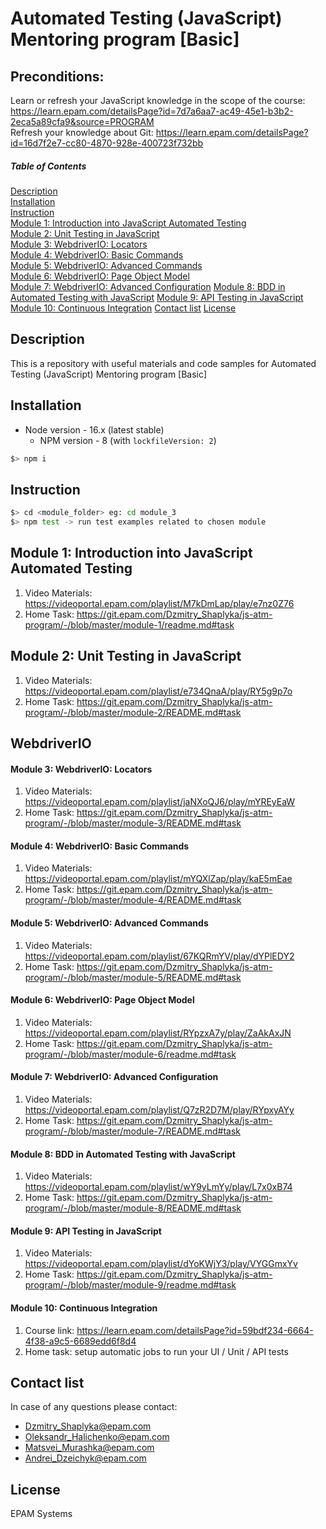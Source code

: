 # Automated Testing (JavaScript) Mentoring program [Basic]

## Preconditions:

Learn or refresh your JavaScript knowledge in the scope of the course: https://learn.epam.com/detailsPage?id=7d7a6aa7-ac49-45e1-b3b2-2eca5a89cfa9&source=PROGRAM  
Refresh your knowledge about Git: https://learn.epam.com/detailsPage?id=16d7f2e7-cc80-4870-928e-400723f732bb

##### Table of Contents

[Description](#description)  
[Installation](#installation)  
[Instruction](#instruction)  
[Module 1: Introduction into JavaScript Automated Testing](#module_1)  
[Module 2: Unit Testing in JavaScript](#module_2)  
[Module 3: WebdriverIO: Locators](#module_3)  
[Module 4: WebdriverIO: Basic Commands](#module_4)  
[Module 5: WebdriverIO: Advanced Commands](#module_5)  
[Module 6: WebdriverIO: Page Object Model](#module_6)  
[Module 7: WebdriverIO: Advanced Configuration](#module_7)
[Module 8: BDD in Automated Testing with JavaScript](#module_8)
[Module 9: API Testing in JavaScript](#module_9)
[Module 10: Continuous Integration](#module_10)
[Contact list](#contacts)
[License](#license)

<a name="description"/>

## Description

This is a repository with useful materials and code samples for Automated Testing (JavaScript) Mentoring program [Basic]

<a name="installation"/>

## Installation

- Node version - 16.x (latest stable)
  - NPM version - 8 (with `lockfileVersion: 2`)

```sh
$> npm i
```

<a name="instruction"/>

## Instruction

```sh
$> cd <module_folder> eg: cd module_3
$> npm test -> run test examples related to chosen module
```

<a name="module_1"/>

## Module 1: Introduction into JavaScript Automated Testing

1. Video Materials: https://videoportal.epam.com/playlist/M7kDmLap/play/e7nz0Z76
1. Home Task: https://git.epam.com/Dzmitry_Shaplyka/js-atm-program/-/blob/master/module-1/readme.md#task

<a name="module_2"/>

## Module 2: Unit Testing in JavaScript

1. Video Materials: https://videoportal.epam.com/playlist/e734QnaA/play/RY5g9p7o
1. Home Task: https://git.epam.com/Dzmitry_Shaplyka/js-atm-program/-/blob/master/module-2/README.md#task

## WebdriverIO

<a name="module_3"/>

#### Module 3: WebdriverIO: Locators

1. Video Materials: https://videoportal.epam.com/playlist/jaNXoQJ6/play/mYREyEaW
1. Home Task: https://git.epam.com/Dzmitry_Shaplyka/js-atm-program/-/blob/master/module-3/README.md#task

<a name="module_4"/>

#### Module 4: WebdriverIO: Basic Commands

1. Video Materials: https://videoportal.epam.com/playlist/mYQXlZap/play/kaE5mEae
1. Home Task: https://git.epam.com/Dzmitry_Shaplyka/js-atm-program/-/blob/master/module-4/README.md#task

<a name="module_5"/>

#### Module 5: WebdriverIO: Advanced Commands

1. Video Materials: https://videoportal.epam.com/playlist/67KQRmYV/play/dYPlEDY2
1. Home Task: https://git.epam.com/Dzmitry_Shaplyka/js-atm-program/-/blob/master/module-5/README.md#task

<a name="module_6"/>

#### Module 6: WebdriverIO: Page Object Model

1. Video Materials: https://videoportal.epam.com/playlist/RYpzxA7y/play/ZaAkAxJN
1. Home Task: https://git.epam.com/Dzmitry_Shaplyka/js-atm-program/-/blob/master/module-6/readme.md#task

<a name="module_7"/>

#### Module 7: WebdriverIO: Advanced Configuration

1. Video Materials: https://videoportal.epam.com/playlist/Q7zR2D7M/play/RYpxyAYy
1. Home Task: https://git.epam.com/Dzmitry_Shaplyka/js-atm-program/-/blob/master/module-7/README.md#task

<a name="module_8"/>

#### Module 8: BDD in Automated Testing with JavaScript

1. Video Materials: https://videoportal.epam.com/playlist/wY9yLmYy/play/L7x0xB74
1. Home Task: https://git.epam.com/Dzmitry_Shaplyka/js-atm-program/-/blob/master/module-8/README.md#task

<a name="module_9"/>

#### Module 9: API Testing in JavaScript

1. Video Materials: https://videoportal.epam.com/playlist/dYoKWjY3/play/VYGGmxYv
1. Home Task: https://git.epam.com/Dzmitry_Shaplyka/js-atm-program/-/blob/master/module-9/readme.md#task

<a name="module_10"/>

#### Module 10: Continuous Integration

1. Course link: https://learn.epam.com/detailsPage?id=59bdf234-6664-4f38-a9c5-6689edd6f8d4
1. Home task: setup automatic jobs to run your UI / Unit / API tests

## Contact list

In case of any questions please contact:

- Dzmitry_Shaplyka@epam.com
- Oleksandr_Halichenko@epam.com
- Matsvei_Murashka@epam.com
- Andrei_Dzeichyk@epam.com

<a name="license"/>

## License

EPAM Systems
